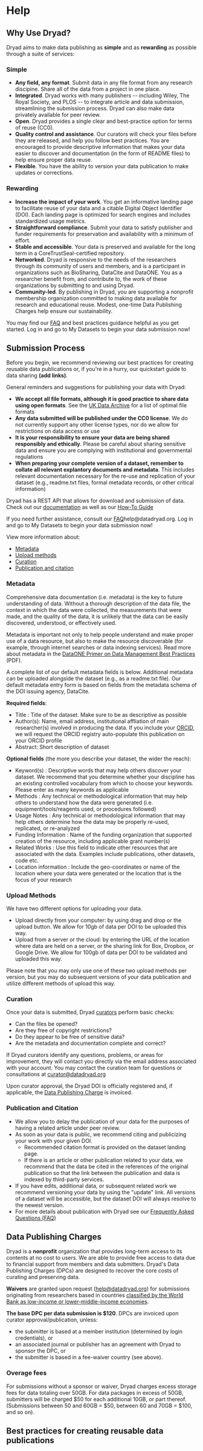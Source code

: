 <h1>Help</h1>

<h2>Why Use Dryad?<a name="why-use-dryad"></a></h2>

<p>Dryad aims to make data publishing as <strong>simple</strong> and as <strong>rewarding</strong> as possible through a suite of services:</p>

<h3 id="simple">Simple</h3>
<ul>
<li><strong>Any field, any format</strong>. Submit data in any file format from any research discipine. Share all of the data from a project in one place.</li>
<li><strong>Integrated</strong>. Dryad works with many publishers -- including Wiley, The Royal Society, and PLOS -- to integrate article and data submission, streamlining the submission process. Dryad can also make data privately available for peer review.</li>
<li><strong>Open</strong>. Dryad provides a single clear and best-practice option for terms of reuse (CC0).</li>
<li><strong>Quality control and assistance</strong>. Our curators will check your files before they are released, and help you follow best practices. You are encouraged to provide descriptive information that makes your data easier to discover and documentation (in the form of README files) to help ensure proper data reuse.</li>
<li><strong>Flexible</strong>. You have the ability to version your data publication to make updates or corrections.</li>
</ul>

<h3 id="rewarding">Rewarding</h3>
<ul>
<li><strong>Increase the impact of your work</strong>. You get an informative landing page to facilitate reuse of your data and a citable Digital Object Identifier (DOI). Each landing page is optimized for search engines and includes standardized usage metrics.</li>
<li><strong>Straightforward compliance</strong>. Submit your data to satisfy publisher and funder requirements for preservation and availability with a minimum of effort.</li>
<li><strong>Stable and accessible</strong>. Your data is preserved and available for the long term in a CoreTrustSeal-certified repository.</li>
<li><strong>Networked</strong>. Dryad is responsive to the needs of the researchers through its community of users and members, and is a participant in organizations such as BioSharing, DataCite and DataONE. You as a researcher benefit from, and contribute to, the work of these organizations by submitting to and using Dryad.</li>
<li><strong>Community-led</strong>. By publishing in Dryad, you are supporting a nonprofit membership organization committed to making data available for research and educational reuse. Modest, one-time Data Publishing Charges help ensure our sustainability.</li>
</ul>
<p>You may find our <a href="/stash/faq">FAQ</a> and best practices guidance helpful as you get started. Log in and go to My Datasets to begin your data submission now!</p>

<h2>Submission Process<a name="submission"></a></h2>

<p>Before you begin, we recommend reviewing our best practices for creating reusable data publications or, if you're in a hurry, our quickstart guide to data sharing <strong>(add links)</strong>.</p>

<p>General reminders and suggestions for publishing your data with Dryad:</p>
<ul>
<li><strong>We accept all file formats, although it is good practice to share data using open formats</strong>. See the <a href="http://www.data-archive.ac.uk/create-manage/format/formats-table">UK Data Archive</a> for a list of optimal file formats</li>
  <li><strong>Any data submitted will be published under the CC0 license</strong>. We do not currently support any other license types, nor do we allow for restrictions on data access or use</li>
<li><strong>It is your responsibility to ensure your data are being shared responsibly and ethically</strong>. Please be careful about sharing sensitive data and ensure you are complying with institutional and governmental regulations</li>
<li><strong>When preparing your complete version of a dataset, remember to collate all relevant explantory documents and metadata</strong>. This includes relevant documentation necessary for the re-use and replication of your dataset (e.g., readme.txt files, formal metadata records, or other critical information)</li>
</ul>

<p>Dryad has a REST API that allows for download and submission of data. Check out our <a href="https://dash.ucop.edu/api/docs/index.html">documentation</a> as well as our <a href="https://github.com/CDL-Dryad/dryad/blob/master/stash_api/basic_submission.md">How-To Guide</a></p>

<p>If you need further assistance, consult our <a href="/stash/faq">FAQ</a or contact us at <a href=mailto:help@datadryad.org>help@datadryad.org</a>. Log in and go to My Datasets to begin your data submission now!</p>

<p>View more information about:</p>
<ul>
  <li><a href="#metadata">Metadata</a></li>
  <li><a href="#upload-methods">Upload methods</a></li>
  <li><a href="#curation">Curation</a></li>
  <li><a href="#citation">Publication and citation</a></li>
  </ul>

<h3>Metadata<a name="metadata"></a></h3>

<p>Comprehensive data documentation (i.e. metadata) is the key to future understanding of data. Without a thorough description of the data file, the context in which the data were collected, the measurements that were made, and the quality of the data, it is unlikely that the data can be easily discovered, understood, or effectively used. </p>

<p>Metadata is important not only to help people understand and make proper use of a data resource, but also to make the resource discoverable (for example, through internet searches or data indexing services). Read more about metadata in the <a href="http://www.dataone.org/sites/all/documents/DataONE_BP_Primer_020212.pdf">DataONE Primer on Data Management Best Practices</a> (PDF).</p>

<p>A complete list of our default metadata fields is below. Additional metadata can be uploaded alongside the dataset (e.g., as a readme.txt file). Our default metadata entry form is based on fields from the metadata schema of the DOI issuing agency, DataCite.</p>

<p><strong>Required fields</strong>:</p>
<ul>
<li>Title : Title of the dataset. Make sure to be as descriptive as possible</li>
<li>Author(s): Name, email address, institutional affliation of main researcher(s) involved in producing the data. If you include your <a href="http://orcid.org">ORCID</a>, we will request the ORCID registry auto-populate this publication on your ORCID profile</li>
<li>Abstract: Short description of dataset</li>
</ul>
<p><strong>Optional fields</strong> (the more you describe your dataset, the wider the reach):</p>
<ul>
<li>Keyword(s) : Descriptive words that may help others discover your dataset. We recommend that you determine whether your discipline has an existing controlled vocabulary from which to choose your keywords. Please enter as many keywords as applicable</li>
<li>Methods : Any technical or methodological information that may help others to understand how the data were generated (i.e. equipment/tools/reagents used, or procedures followed)</li>
<li>Usage Notes : Any technical or methodological information that may help others determine how the data may be properly re-used, replicated, or re-analyzed</li>
<li>Funding Information : Name of the funding organization that supported creation of the resource, including applicable grant number(s)</li>
<li>Related Works : Use this field to indicate other resources that are associated with the data. Examples include publications, other datasets, code etc.</li>
<li>Location information : Include the geo-coordinates or name of the location where your data were generated or the location that is the focus of your research</li>
</ul>

<h3 id="upload-methods">Upload Methods</h3>
<p>We have two different options for uploading your data.</p>
<ul>
<li>Upload directly from your computer: by using drag and drop or the upload button. We allow for 10gb of data per DOI to be uploaded this way.</li>
<li>Upload from a server or the cloud: by entering the URL of the location where data are held on a server, or the sharing link for Box, Dropbox, or Google Drive. We allow for 100gb of data per DOI to be validated and uploaded this way.</li>
</ul>
<p>Please note that you may only use one of these two upload methods per version, but you may do subsequent versions of your data publication and utilize different methods of upload this way.</p>

<h3>Curation<a name="curation"></a></h3>
<p>Once your data is submitted, Dryad <a href="/stash/about#staff">curators</a> perform basic checks:</p>
<ul>
<li>Can the files be opened?</li>
<li>Are they free of copyright restrictions?</li>
<li>Do they appear to be free of sensitive data?</li>
<li>Are the metadata and documentation complete and correct?</li>
</ul>
<p>If Dryad curators identify any questions, problems, or areas for improvement, they will contact you directly via the email address associated with your account. You may contact the curation team for questions or consultations at <a href=mailto:curator@datadryad.org>curator@datadryad.org</a></p>
<p>Upon curator approval, the Dryad DOI is officially registered and, if applicable, the <a href="#fees">Data Publishing Charge</a> is invoiced.</p>

<h3>Publication and Citation<a name="citation"></a></h3>
<ul>
<li>We allow you to delay the publication of your data for the purposes of having a related article under peer review.</li>
<li>As soon as your data is public, we recommend citing and publicizing your work with your given DOI.
<ul>
<li>Recommended citation format is provided on the dataset landing page.</li>
<li>If there is an article or other publication related to your data, we recommend that the data be cited in the references of the original publication so that the link between the publication and data is indexed by third-party services.</li>
</ul></li>
<li>If you have edits, additional data, or subsequent related work we recommend versioning your data by using the &quot;update&quot; link. All versions of a dataset will be accessible, but the dataset DOI will always resolve to the newest version.</li>
<li>For more details about publication with Dryad see our <a href="/stash/faq/">Frequently Asked Questions (FAQ)</a></li>
</ul>


<h2>Data Publishing Charges<a name="fees"></a></h2>
<p>Dryad is a <strong>nonprofit</strong> organization that provides long-term access to its contents at no cost to users. We are able to provide free access to data due to financial support from members and data submitters. Dryad's Data Publishing Charges (DPCs) are designed to recover the core costs of curating and preserving data.</p>
<p><strong>Waivers</strong> are granted upon request (<a href=mailto:help@datadryad.org>help@datadryad.org</a>) for submissions originating from researchers based in countries <a href="http://data.worldbank.org/about/country-classifications/country-and-lending-groups">classified by the World Bank as low-income or lower-middle-income economies</a>.</p>
<p><strong>The base DPC per data submission is $120</strong>. DPCs are invoiced upon curator approval/publication, unless:</p>
<ul>
<li>the submitter is based at a member institution (determined by login credentials), or</li>
<li>an associated journal or publisher has an agreement with Dryad to sponsor the DPC, or</li>
<li>the submitter is based in a fee-waiver country (see above).</li>
</ul>
<h3 id="overage-fees">Overage fees</h3>
<p>For submissions without a sponsor or waiver, Dryad charges excess storage fees for data totaling over 50GB. For data packages in excess of 50GB, submitters will be charged $50 for each additional 10GB, or part thereof. (Submissions between 50 and 60GB = $50, between 60 and 70GB = $100, and so on).</p>


<h2>Best practices for creating reusable data publications<a name="best-practices"></a></h2>


